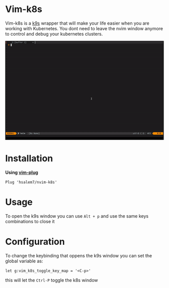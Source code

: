 # Vim-k8s
Vim-k8s is a [k9s](https://github.com/derailed/k9s) wrapper that will make your life easier when you are working with Kubernetes. You dont need to leave the nvim window anymore to control and debug your kubernetes clusters.

![alt text](./imgs/nvim-k8s.gif)


# Installation

**Using [vim-plug](https://github.com/junegunn/vim-plug)**

```vimscript
Plug 'hsalem7/nvim-k8s'
```

# Usage
To open the k9s window you can use `Alt + p` and use the same keys combinations to close it

# Configuration
To change the keybinding that oppens the k9s window you can set the global variable as:
```vimscript
let g:vim_k8s_toggle_key_map = '<C-p>'
```
this will let the `Ctrl-P` toggle the k8s window
